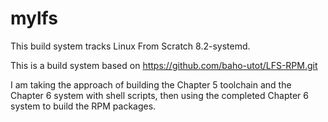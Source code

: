 # mylfs

This build system tracks Linux From Scratch 8.2-systemd.

This is a build system based on https://github.com/baho-utot/LFS-RPM.git

I am taking the approach of building the Chapter 5 toolchain and the Chapter 6 system with shell scripts, then using the completed Chapter 6 system to build the RPM packages.
